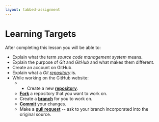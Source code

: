 ```yaml
---
layout: tabbed-assignment
---
```


# Learning Targets

After completing this lesson you will be able to:

* Explain what the term _source code management system_ means.
* Explain the purpose of _Git_ and _GitHub_ and what makes them different.
* Create an account on GitHub.
* Explain what a _Git [repository][]_ is.
* While working on the GitHub website:
  - * Create a new **[repository][]**.
  - **[Fork][]** a repository that you want to work on.
  - Create a **[branch][]** for you to work on.
  - **[Commit][]** your changes.
  - Make a **[pull request][pull-request]** -- ask to your branch incorporated into the original source.

<!-- Git & GitHub documentation and tutorials -->

[gfm]: <https://guides.github.com/features/mastering-markdown/>
[gh-flow]: <https://guides.github.com/introduction/flow/>
[gh-guides]: <https://guides.github.com>
[gh-squares]: <https://help.github.com/articles/viewing-contributions-on-your-profile/>
[git]: <https://git-scm.com>
[github]: <https://github.com>
[hello-world]: <https://guides.github.com/activities/hello-world/>

<!-- GitHub concepts -->

[fork]: <https://guides.github.com/activities/forking/>
[repository]: <https://guides.github.com/introduction/git-handbook/#repository>

<!-- Git command reference -->

[add]: <https://git-scm.com/docs/git-add>
[branch]: <https://git-scm.com/docs/git-branch>
[clone]: <https://git-scm.com/docs/git-clone>
[commit]: <https://git-scm.com/docs/git-commit>
[diff]: <https://git-scm.com/docs/git-diff>
[log]: <https://git-scm.com/docs/git-log>
[merge]: <https://git-scm.com/docs/git-merge>
[pull]: <https://git-scm.com/docs/git-pull>
[pull-request]: <https://help.github.com/en/articles/creating-a-pull-request>
[push]: <https://git-scm.com/docs/git-push>
[status]: <https://git-scm.com/docs/git-status>

<!-- Don't edit links here, change them in _data/assignment.yml instead, -->

[slides]: <{{site.data.assignment.slides}}>
[template]: <{{site.data.assignment.template}}>
